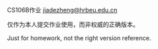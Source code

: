 CS106B作业 jiadezheng@hrbeu.edu.cn

仅作为本人提交作业使用，而非权威的正确版本。

Just for homework, not the right version reference.